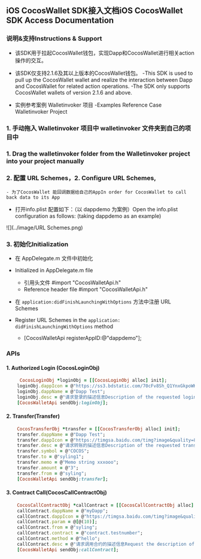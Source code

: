 ## iOS CocosWallet SDK接入文档iOS CocosWallet SDK Access Documentation

### 说明&支持Instructions & Support
- 该SDK用于拉起CocosWallet钱包，实现Dapp和CocosWallet进行相关action操作的交互。
- 该SDK仅支持2.1.6及其以上版本的CocosWallet钱包。
-This SDK is used to pull up the CocosWallet wallet and realize the interaction between Dapp and CocosWallet for related action operations.
-The SDK only supports CocosWallet wallets of version 2.1.6 and above.

- 实例参考案例 Walletinvoker 项目
-Examples Reference Case Walletinvoker Project

### 1. 手动拖入 Walletinvoker 项目中 walletinvoker 文件夹到自己的项目中
### 1. Drag the walletinvoker folder from the Walletinvoker project into your project manually

### 2. 配置 URL Schemes，2. Configure URL Schemes,
	- 为了CocosWallet 能回调数据给自己的AppIn order for CocosWallet to call back data to its App

- 打开info.plist 配置如下：（以 dappdemo 为案例）Open the info.plist configuration as follows: (taking dappdemo as an example)

![](../image/URL Schemes.png)


### 3. 初始化Initialization
- 在 AppDelegate.m 文件中初始化
- Initialized in AppDelegate.m file
	- 引用头文件 #import "CocosWalletApi.h"
  - Reference header file #import "CocosWalletApi.h"

- 在 `application:didFinishLaunchingWithOptions` 方法中注册 URL Schemes
- Register URL Schemes in the `application: didFinishLaunchingWithOptions` method
	- [CocosWalletApi registerAppID:@"dappdemo"];

### APIs

#### 1. Authorized Login (CocosLoginObj)

```ruby
     CocosLoginObj *loginObj = [[CocosLoginObj alloc] init];
    loginObj.dappIcon = @"https://ss3.bdstatic.com/70cFv8Sh_Q1YnxGkpoWK1HF6hhy/it/u=1552892908,1688888225&fm=26&gp=0.jpg";
    loginObj.dappName = @"Dapp Test";
    loginObj.desc = @"请求登录的描述信息Description of the requested login";
    [CocosWalletApi sendObj:loginObj];
```

#### 2. Transfer(Transfer)

```ruby
    CocosTransferObj *transfer = [[CocosTransferObj alloc] init];
    transfer.dappName = @"Dapp Test";
    transfer.dappIcon = @"https://timgsa.baidu.com/timg?image&quality=80&size=b9999_10000&sec=1581336823814&di=854974e1a9bf2f774add305a7c0d417c&imgtype=0&src=http%3A%2F%2Fimg.jk51.com%2Fimg_jk51%2F78884959.jpeg";
    transfer.desc = @"请求转账的描述信息Description of the requested transfer";
    transfer.symbol = @"COCOS";
    transfer.to = @"syling1";
    transfer.memo = @"Memo string xxxooo";
    transfer.amount = @"3";
    transfer.from = @"syling";
    [CocosWalletApi sendObj:transfer];
```

#### 3. Contract Call(CocosCallContractObj)

```ruby
    CocosCallContractObj *callContract = [[CocosCallContractObj alloc] init];
    callContract.dappName = @"myDapp";
    callContract.dappIcon = @"https://timgsa.baidu.com/timg?image&quality=80&size=b9999_10000&sec=1581336466306&di=86e0f6afdd435ee39dc57fbf7de11d81&imgtype=0&src=http%3A%2F%2F07.imgmini.eastday.com%2Fmobile%2F20180306%2F20180306_1f79b02260b76a95a2a8dfe68ef9fe10.png";
    callContract.param = @[@(10)];
    callContract.from = @"syling";
    callContract.contract = @"contract.testnumber";
    callContract.method = @"hello";
    callContract.desc = @"请求调用合约的描述信息Request the description of the calling contract";
    [CocosWalletApi sendObj:callContract];
```



